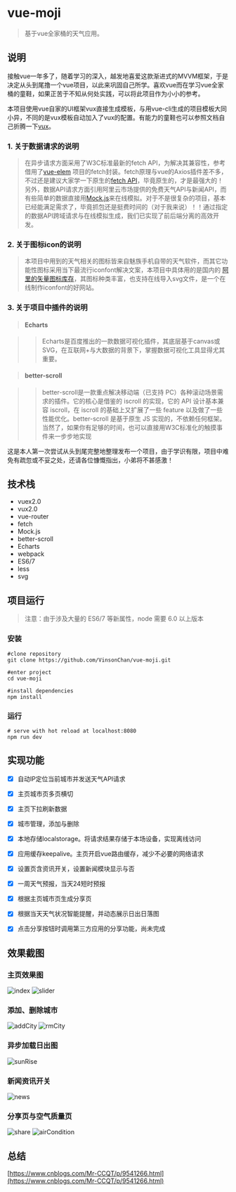 # vue-moji

> 基于vue全家桶的天气应用。

## 说明

接触vue一年多了，随着学习的深入，越发地喜爱这款渐进式的MVVM框架，于是决定从头到尾撸一个vue项目，以此来巩固自己所学。喜欢vue而在学习vue全家桶的童鞋，如果正苦于不知从何处实践，可以将此项目作为小小的参考。

本项目使用vue自家的UI框架vux直接生成模板，与用vue-cli生成的项目模板大同小异，不同的是vux模板自动加入了vux的配置。有能力的童鞋也可以参照文档自己折腾一下[vux](https://doc.vux.li/zh-CN/install/npm.html)。

### 1. 关于数据请求的说明

>在异步请求方面采用了W3C标准最新的fetch API，为解决其兼容性，参考借用了[vue-elem](https://github.com/bailicangdu/vue2-elm) 项目的fetch封装。fetch原理与vue的Axios插件差不多，不过还是建议大家学一下原生的[fetch API](https://www.w3cschool.cn/fetch_api/)，毕竟原生的，才是最强大的！
>另外，数据API请求方面引用阿里云市场提供的免费天气API与新闻API，而有些简单的数据直接用[Mock.js](http://mockjs.com/)来在线模拟。对于不是很复杂的项目，基本已经能满足需求了，毕竟抓包还是挺费时间的（对于我来说）！！通过指定的数据API跨域请求与在线模拟生成，我们已实现了前后端分离的高效开发。

### 2. 关于图标icon的说明

>本项目中用到的天气相关的图标皆来自魅族手机自带的天气软件，而其它功能性图标采用当下最流行iconfont解决文案，本项目中具体用的是国内的 [阿里的矢量图标库存](http://www.iconfont.cn/)，其图标种类丰富，也支持在线导入svg文件，是一个在线制作iconfont的好网站。

### 3. 关于项目中插件的说明

>#### Echarts

>>Echarts是百度推出的一款数据可视化插件，其底层基于canvas或SVG，在互联网+与大数据的背景下，掌握数据可视化工具显得尤其重要。

>#### better-scroll

>>better-scroll是一款重点解决移动端（已支持 PC）各种滚动场景需求的插件。它的核心是借鉴的 iscroll 的实现，它的 API 设计基本兼容 iscroll，在 iscroll 的基础上又扩展了一些 feature 以及做了一些性能优化。better-scroll 是基于原生 JS 实现的，不依赖任何框架。当然了，如果你有足够的时间，也可以直接用W3C标准化的触摸事件来一步步地实现

这是本人第一次尝试从头到尾完整地整理发布一个项目，由于学识有限，项目中难免有疏忽或不妥之处，还请各位慷慨指出，小弟将不甚感激！

## 技术栈

* vuex2.0
* vux2.0
* vue-router
* fetch
* Mock.js
* better-scroll
* Echarts
* webpack
* ES6/7
* less
* svg

## 项目运行

>注意：由于涉及大量的 ES6/7 等新属性，node 需要 6.0 以上版本

### 安装

	#clone repository
	git clone https://github.com/VinsonChan/vue-moji.git
	
	#enter project
	cd vue-moji
	
	#install dependencies
	npm install

### 运行

	# serve with hot reload at localhost:8080
	npm run dev

## 实现功能

* [x] 自动IP定位当前城市并发送天气API请求

* [x] 主页城市页多页横切

* [x] 主页下拉刷新数据

* [x] 城市管理，添加与删除

* [x] 本地存储localstorage。将请求结果存储于本场设备，实现离线访问

* [x] 应用缓存keepalive。主页开启vue路由缓存，减少不必要的网络请求

* [x] 设置页含资讯开关，设置新闻模块显示与否

* [x] 一周天气预报，当天24短时预报

* [x] 根据主页城市页生成分享页

* [x] 根据当天天气状况智能提醒，并动态展示日出日落图

* [x] 点击分享按钮时调用第三方应用的分享功能，尚未完成

## 效果截图

### 主页效果图

![index](https://github.com/VinsonChan/ImageCache/raw/moji/moji/1index.gif)
![slider](https://github.com/VinsonChan/ImageCache/raw/moji/moji/3slideX.gif)

### 添加、删除城市

![addCity](https://github.com/VinsonChan/ImageCache/raw/moji/moji/2addCity.gif)
![rmCity](https://github.com/VinsonChan/ImageCache/raw/moji/moji/4removCity.gif)

### 异步加载日出图

![sunRise](https://github.com/VinsonChan/ImageCache/raw/moji/moji/5sunrise.gif)

### 新闻资讯开关

![news](https://github.com/VinsonChan/ImageCache/raw/moji/moji/7news.gif)

### 分享页与空气质量页

![share](https://github.com/VinsonChan/ImageCache/raw/moji/moji/8share.gif)
![airCondition](https://github.com/VinsonChan/ImageCache/raw/moji/moji/6air.gif)

## 总结

[https://www.cnblogs.com/Mr-CCQT/p/9541266.html](https://www.cnblogs.com/Mr-CCQT/p/9541266.html)
